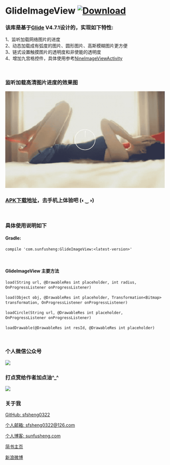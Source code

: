 # GlideImageView  [ ![Download](https://api.bintray.com/packages/sfsheng0322/maven/GlideImageView/images/download.svg) ](https://bintray.com/sfsheng0322/maven/GlideImageView/_latestVersion)

### 该库是基于[Glide](https://github.com/bumptech/glide) V4.7.1设计的，实现如下特性:<br/>
1、监听加载网络图片的进度<br/>
2、动态加载成有弧度的图片、圆形图片、高斯模糊图片更方便<br/>
3、链式设置触摸图片的透明度和非使能的透明度<br/>
4、增加九宫格控件，具体使用参考[NineImageViewActivity](https://github.com/sfsheng0322/GlideImageView/blob/master/Sample/src/main/java/com/sunfusheng/glideimageview/sample/NineImageViewActivity.java)<br/>

<br/>

### 监听加载高清图片进度的效果图

<img src="/resources/gif5.gif">

<br/>

### [APK下载地址](https://fir.im/GlideImageView)，去手机上体验吧 (◐‿◑)

<br/>

### 具体使用说明如下

#### Gradle:

    compile 'com.sunfusheng:GlideImageView:<latest-version>'
    
<br/>

#### GlideImageView 主要方法

    load(String url, @DrawableRes int placeholder, int radius, OnProgressListener onProgressListener)

    load(Object obj, @DrawableRes int placeholder, Transformation<Bitmap> transformation, OnProgressListener onProgressListener)

    loadCircle(String url, @DrawableRes int placeholder, OnProgressListener onProgressListener)
    
    loadDrawable(@DrawableRes int resId, @DrawableRes int placeholder)
      
<br/>

### 个人微信公众号

<img src="http://ourvm0t8d.bkt.clouddn.com/wx_gongzhonghao.png">

<br/>

### 打点赏给作者加点油^_^

<img src="http://ourvm0t8d.bkt.clouddn.com/wx_shoukuanma.png" >

<br/>

### 关于我

[GitHub: sfsheng0322](https://github.com/sfsheng0322)  

[个人邮箱: sfsheng0322@126.com](https://mail.126.com/)
  
[个人博客: sunfusheng.com](http://sunfusheng.com/)
  
[简书主页](http://www.jianshu.com/users/88509e7e2ed1/latest_articles)
  
[新浪微博](http://weibo.com/u/3852192525) 